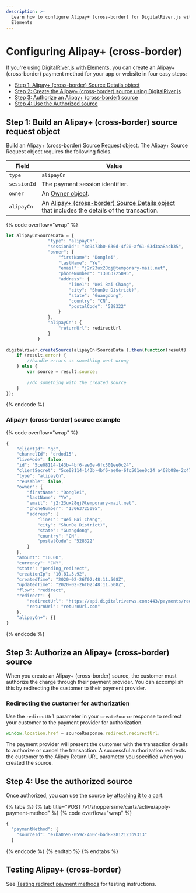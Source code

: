 ```yaml
---
description: >-
  Learn how to configure Alipay+ (cross-border) for DigitalRiver.js with
  Elements
---
```


# Configuring Alipay+ (cross-border)

If you're using[ DigitalRiver.js with Elements](../), you can create an Alipay+ (cross-border) payment method for your app or website in four easy steps:

* [Step 1: Alipay+ (cross-border) Source Details object](configuring-alipay+-cross-border.md#step-1-build-an-alipay+-cross-border-source-request-object)
* [Step 2: Create the Alipay+ (cross-border) source using DigitalRiver.js](configuring-alipay+-cross-border.md#step-2-create-the-alipay+-cross-border-source-using-digitalriver.js)
* [Step 3: Authorize an Alipay+ (cross-border) source](configuring-alipay+-cross-border.md#step-3-authorize-an-alipay+-cross-border-source)
* [Step 4: Use the Authorized source](alipay.md#step-4-use-the-authorized-source)

## Step 1: Build an Alipay+ (cross-border) source request object

Build an Alipay+ (cross-border) Source Request object. The Alipay+ Source Request object requires the following fields.

| Field       | Value                                                                                                                                                                           |
| ----------- | ------------------------------------------------------------------------------------------------------------------------------------------------------------------------------- |
| `type`      | `alipayCn`                                                                                                                                                                      |
| `sessionId` | The payment session identifier.                                                                                                                                                 |
| `owner`     | An [Owner object](common-payment-objects.md#owner-object).                                                                                                                      |
| `alipayCn`  | An [Alipay+ (cross-border) Source Details object](configuring-alipay+-cross-border.md#alipay+-cross-border-source-details-object) that includes the details of the transaction. |

{% code overflow="wrap" %}
```javascript
let alipayCnSourceData = {
                "type": "alipayCn",
                "sessionId": "3c9473b0-630d-4f20-af61-63d3aa8acb35",
                "owner": {
                    "firstName": "Donglei",
                    "lastName": "Ye",
                    "email": "j2r23ux28qj@temporary-mail.net",
                    "phoneNumber": "13063725095",
                    "address": {
                        "line1": "Wei Bai Chang",
                        "city": "ShunDe District)",
                        "state": "Guangdong",
                        "country": "CN",
                        "postalCode": "528322"
                    }
                },
                "alipayCn": {
                    "returnUrl": redirectUrl
                }
            }
 
digitalriver.createSource(alipayCn+SourceData ).then(function(result) {
    if (result.error) {
        //handle errors as something went wrong
    } else {
        var source = result.source;
     
        //do something with the created source
    }
});
```
{% endcode %}

### Alipay+ (cross-border) source example

{% code overflow="wrap" %}
```javascript
{
    "clientId": "gc",
    "channelId": "drdod15",
    "liveMode": false,
    "id": "5ce08114-143b-4bf6-ae0e-6fc501ee0c24",
    "clientSecret": "5ce08114-143b-4bf6-ae0e-6fc501ee0c24_a468b08e-2c47-4531-82af-d48d80ff6dcc",
    "type": "alipayCn",
    "reusable": false,
    "owner": {
        "firstName": "Donglei",
        "lastName": "Ye",
        "email": "j2r23ux28qj@temporary-mail.net",
        "phoneNumber": "13063725095",
        "address": {
            "line1": "Wei Bai Chang",
            "city": "ShunDe District)",
            "state": "Guangdong",
            "country": "CN",
            "postalCode": "528322"    
        }
    },
    "amount": "10.00",
    "currency": "CNY",
    "state": "pending_redirect",
    "creationIp": "10.81.3.92",
    "createdTime": "2020-02-26T02:48:11.508Z",
    "updatedTime": "2020-02-26T02:48:11.508Z",
    "flow": "redirect",
    "redirect": {
        "redirectUrl": "https://api.digitalriverws.com:443/payments/redirects/51314834-9bf9-483f-b3a7-4b36a14d3f5c?apiKey=pk_hc_e03ee62c0d964bb3ac75595b1203d13c",
        "returnUrl": "returnUrl.com"
    },
    "alipayCn+": {}
}
```
{% endcode %}

## Step 3: Authorize an Alipay+ (cross-border) source

When you create an Alipay+ (cross-border) source, the customer must authorize the charge through their payment provider. You can accomplish this by redirecting the customer to their payment provider.

### Redirecting the customer for authorization

Use the `redirectUrl` parameter in your `createSource` response to redirect your customer to the payment provider for authorization.

```javascript
window.location.href = sourceResponse.redirect.redirectUrl;
```

The payment provider will present the customer with the transaction details to authorize or cancel the transaction. A successful authorization redirects the customer to the Alipay Return URL parameter you specified when you created the source.

## Step 4: Use the authorized source

Once authorized, you can use the source by [attaching it to a cart](../../../sources/#attaching-a-payment-method-to-an-order-or-cart).

{% tabs %}
{% tab title="POST /v1/shoppers/me/carts/active/apply-payment-method" %}
{% code overflow="wrap" %}
```javascript
{
  "paymentMethod": {
    "sourceId": "e7ba0595-059c-460c-bad8-2812123b9313"
  }

```
{% endcode %}
{% endtab %}
{% endtabs %}

## Testing Alipay+ (cross-border)

See [Testing redirect payment methods](../../../../resources/testing-scenarios.md#testing-redirect-payment-methods) for testing instructions.
